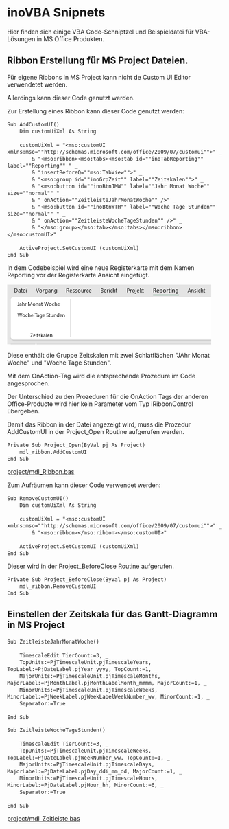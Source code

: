 # inoVBA Snipnets

Hier finden sich einige VBA Code-Schniptzel und Beispieldatei für VBA-Lösungen in MS Office Produkten.


## Ribbon Erstellung für MS Project Dateien.

Für eigene Ribbons in MS Project kann nicht de Custom UI Editor verwendetet werden.

Allerdings kann dieser Code genutzt werden.

Zur Erstellung eines Ribbon kann dieser Code genutzt werden:

```
Sub AddCustomUI()
    Dim customUiXml As String
 
    customUiXml = "<mso:customUI xmlns:mso=""http://schemas.microsoft.com/office/2009/07/customui"">" _
        & "<mso:ribbon><mso:tabs><mso:tab id=""inoTabReporting"" label=""Reporting"" " _
        & "insertBeforeQ=""mso:TabView"">" _
        & "<mso:group id=""inoGrpZeit"" label=""Zeitskalen"">" _
        & "<mso:button id=""inoBtnJMW"" label=""Jahr Monat Woche"" size=""normal"" " _
        & " onAction=""ZeitleisteJahrMonatWoche"" />" _
        & "<mso:button id=""inoBtnWTH"" label=""Woche Tage Stunden"" size=""normal"" " _
        & " onAction=""ZeitleisteWocheTageStunden"" />" _
        & "</mso:group></mso:tab></mso:tabs></mso:ribbon></mso:customUI>"
        
    ActiveProject.SetCustomUI (customUiXml)
End Sub

```

In dem Codebeispiel wird eine neue Registerkarte mit dem Namen Reporting vor der Registerkarte Ansicht eingefügt.

![Screenshot Ribbon](/sources/screenshoot_project_ribbon.png)

Diese enthält die Gruppe Zeitskalen mit zwei Schlatflächen "JAhr Monat Woche" und "Woche Tage Stunden".

Mit dem OnAction-Tag wird die entsprechende Prozedure im Code angesprochen.

Der Unterschied zu den Prozeduren für die OnAction Tags der anderen Office-Producte wird hier kein Parameter vom Typ iRibbonControl übergeben.

Damit das Ribbon in der Datei angezeigt wird, muss die Prozedur AddCustomUI in der Project_Open Routine aufgerufen werden.

```
Private Sub Project_Open(ByVal pj As Project)
    mdl_ribbon.AddCustomUI
End Sub
```

[project/mdl_Ribbon.bas](/project/mdl_ribbon.bas)

Zum Aufräumen kann dieser Code verwendet werden:

```
Sub RemoveCustomUI()
    Dim customUiXml As String
 
    customUiXml = "<mso:customUI xmlns:mso=""http://schemas.microsoft.com/office/2009/07/customui"">" _
        & "<mso:ribbon></mso:ribbon></mso:customUI>"
 
    ActiveProject.SetCustomUI (customUiXml)
End Sub
```

Dieser wird in der Project_BeforeClose Routine aufgerufen.

```
Private Sub Project_BeforeClose(ByVal pj As Project)
    mdl_ribbon.RemoveCustomUI
End Sub
```

## Einstellen der Zeitskala für das Gantt-Diagramm in MS Project

```
Sub ZeitleisteJahrMonatWoche()

    TimescaleEdit TierCount:=3, _
    TopUnits:=PjTimescaleUnit.pjTimescaleYears, TopLabel:=PjDateLabel.pjYear_yyyy, TopCount:=1, _
    MajorUnits:=PjTimescaleUnit.pjTimescaleMonths, MajorLabel:=PjMonthLabel.pjMonthLabelMonth_mmmm, MajorCount:=1, _
    MinorUnits:=PjTimescaleUnit.pjTimescaleWeeks, MinorLabel:=PjWeekLabel.pjWeekLabelWeekNumber_ww, MinorCount:=1, _
    Separator:=True
    
End Sub
```

```
Sub ZeitleisteWocheTageStunden()

    TimescaleEdit TierCount:=3, _
    TopUnits:=PjTimescaleUnit.pjTimescaleWeeks, TopLabel:=PjDateLabel.pjWeekNumber_ww, TopCount:=1, _
    MajorUnits:=PjTimescaleUnit.pjTimescaleDays, MajorLabel:=PjDateLabel.pjDay_ddi_mm_dd, MajorCount:=1, _
    MinorUnits:=PjTimescaleUnit.pjTimescaleHours, MinorLabel:=PjDateLabel.pjHour_hh, MinorCount:=6, _
    Separator:=True
    
End Sub
```

[project/mdl_Zeitleiste.bas](/project/mdl_Zeitleiste.bas)